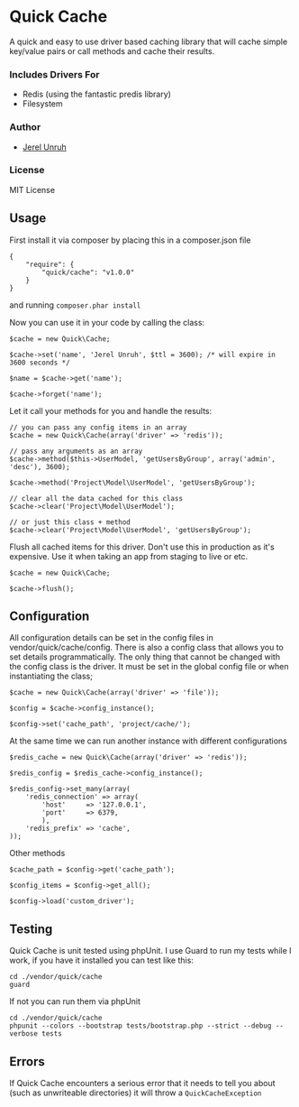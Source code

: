# Quick Cache

A quick and easy to use driver based caching library that will cache simple key/value pairs or call methods and cache their results.

### Includes Drivers For

* Redis (using the fantastic predis library)
* Filesystem

### Author

* [Jerel Unruh](http://unruhdesigns.com/)

### License

MIT License

## Usage

First install it via composer by placing this in a composer.json file

	{
		"require": {
		    "quick/cache": "v1.0.0"
		}
	}

and running `composer.phar install`

Now you can use it in your code by calling the class:

	$cache = new Quick\Cache;

	$cache->set('name', 'Jerel Unruh', $ttl = 3600); /* will expire in 3600 seconds */

	$name = $cache->get('name');

	$cache->forget('name');

Let it call your methods for you and handle the results:

	// you can pass any config items in an array
	$cache = new Quick\Cache(array('driver' => 'redis'));

	// pass any arguments as an array
	$cache->method($this->UserModel, 'getUsersByGroup', array('admin', 'desc'), 3600);

	$cache->method('Project\Model\UserModel', 'getUsersByGroup');

	// clear all the data cached for this class
	$cache->clear('Project\Model\UserModel');

	// or just this class + method
	$cache->clear('Project\Model\UserModel', 'getUsersByGroup');

Flush all cached items for this driver. Don't use this in production as it's expensive. Use it when taking an app from staging to live or etc.

	$cache = new Quick\Cache;

	$cache->flush();

## Configuration

All configuration details can be set in the config files in vendor/quick/cache/config. There is also a config class that allows you to set details programmatically. The only thing that cannot be changed with the config class is the driver. It must be set in the global config file or when instantiating the class;

	$cache = new Quick\Cache(array('driver' => 'file'));

	$config = $cache->config_instance();

	$config->set('cache_path', 'project/cache/');

At the same time we can run another instance with different configurations

	$redis_cache = new Quick\Cache(array('driver' => 'redis'));

	$redis_config = $redis_cache->config_instance();

	$redis_config->set_many(array(
		'redis_connection' => array(
			'host'     => '127.0.0.1',
			'port'     => 6379,
			),
		'redis_prefix' => 'cache',
	));

Other methods

	$cache_path = $config->get('cache_path');

	$config_items = $config->get_all();

	$config->load('custom_driver');

## Testing

Quick Cache is unit tested using phpUnit. I use Guard to run my tests while I work, if you have it installed you can test like this:

	cd ./vendor/quick/cache
	guard

If not you can run them via phpUnit

	cd ./vendor/quick/cache
	phpunit --colors --bootstrap tests/bootstrap.php --strict --debug --verbose tests

## Errors

If Quick Cache encounters a serious error that it needs to tell you about (such as unwriteable directories) it will throw a `QuickCacheException`